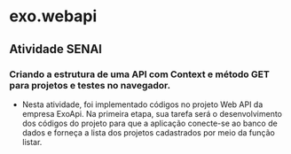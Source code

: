 # exo.webapi
## Atividade SENAI
### Criando a estrutura de uma API com Context e método GET para projetos e testes no navegador.
- Nesta atividade, foi implementado códigos no projeto Web
  API da empresa ExoApi. Na primeira etapa, sua tarefa será o
  desenvolvimento dos códigos do projeto para que a aplicação
  conecte-se ao banco de dados e forneça a lista dos projetos
  cadastrados por meio da função listar.
